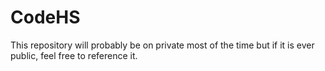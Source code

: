 # CodeHS


This repository will probably be on private most of the time but if it is ever public, feel free to reference it.
